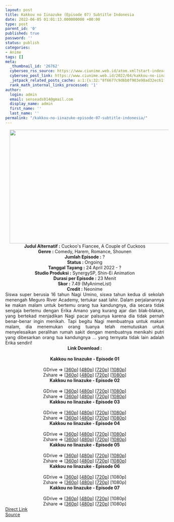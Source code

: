 ```yaml
---
layout: post
title: Kakkou no Iinazuke (Episode 07) Subtitle Indonesia
date: 2022-06-05 01:01:13.000000000 +00:00
type: post
parent_id: '0'
published: true
password: ''
status: publish
categories:
- Anime
tags: []
meta:
  _thumbnail_id: '26762'
  cyberseo_rss_source: https://www.ciunime.web.id/atom.xml?start-index=1
  cyberseo_post_link: https://www.ciunime.web.id/2022/04/kakkou-no-iinazuke-subtitle-indonesia.html
  _jetpack_related_posts_cache: a:1:{s:32:"8f6677c9d6b0f903e98ad32ec61f8deb";a:2:{s:7:"expires";i:1655393956;s:7:"payload";a:3:{i:0;a:1:{s:2:"id";i:26867;}i:1;a:1:{s:2:"id";i:25887;}i:2;a:1:{s:2:"id";i:26687;}}}}
  rank_math_internal_links_processed: '1'
author:
  login: admin
  email: senseads014@gmail.com
  display_name: admin
  first_name: ''
  last_name: ''
permalink: "/kakkou-no-iinazuke-episode-07-subtitle-indonesia/"
---
```

<div class="separator" style="clear: both; text-align: center;"><a href="https://blogger.googleusercontent.com/img/b/R29vZ2xl/AVvXsEgoSahSScPcsweUyPzSQM96ybZgeZLey1gn5H4HOvNPZ0WyZCkjKAJCaSyh3vp5uHLwCuGYw0i0baie4usILOGjD5R_wXKL-z9mrKg4qOU9hGn24q5cvhiSKcIYShbBH9PMoin-FTbzO3PEp2YlSzoGBBTfi1Zac7Q7_xVbHAHA4mxH3ur6k_Bnbs1G/s1280/Kakkou%20no%20Iinazuke.jpg" style="margin-left: 1em; margin-right: 1em;"><img border="0" data-original-height="720" data-original-width="1280" height="360" src="{{ site.baseurl }}/assets/2022/06/Kakkou%20no%20Iinazuke.jpg" width="640" /></a></div>
<div class="separator" style="clear: both; text-align: center;"></div>
<div style="text-align: center;"><b>Judul</b><b><b> Alternatif</b> :</b> Cuckoo's Fiancee,&nbsp;A Couple of Cuckoos</div>
<div style="text-align: center;"><b><b>Genre :</b></b> Comedy, Harem, Romance, Shounen</div>
<div style="text-align: center;"><b>Jumlah Episode :</b> ?<br /><b>Status :&nbsp;</b>Ongoing<br /><b>Tanggal Tayang :</b> 24 April&nbsp;2022 - ?<br /><b>Studio Produksi :</b>&nbsp;SynergySP, Shin-Ei Animation<br /><b>Durasi per Episode :</b> 23 Menit</div>
<div style="text-align: center;"><b>Skor :</b> 7.49 (MyAnimeList)</div>
<div style="text-align: center;"><b>Credit :</b>&nbsp;Neonime</div>
<div style="text-align: center;"></div>
<div style="text-align: justify;">Siswa super berusia 16 tahun Nagi Umino, siswa tahun kedua di sekolah menengah Meguro River Academy, tertukar saat lahir. Dalam perjalanannya ke makan malam untuk bertemu orang tua kandungnya, dia secara tidak sengaja bertemu dengan Erika Amano yang kurang ajar dan blak-blakan, yang bertekad menjadikan Nagi pacar palsunya karena dia tidak pernah benar-benar ingin menikah. Tapi begitu Nagi membuatnya untuk makan malam, dia menemukan orang tuanya telah memutuskan untuk menyelesaikan peralihan rumah sakit dengan membuatnya menikahi putri yang dibesarkan orang tua kandungnya ... yang ternyata tidak lain adalah Erika sendiri!</div>
<div style="text-align: justify;"></div>
<div style="text-align: justify;"></div>
<div style="text-align: center;">
<div style="text-align: center;">
<div style="text-align: left;">
<div style="text-align: center;"><b>Link Download :</b></div>
<div style="text-align: center;"><b><br /></b></div>
<div style="text-align: center;"><span style="text-align: left;"><b>Kakkou no Iinazuke&nbsp;</b></span><b>- Episode 01</b></div>
<div style="text-align: center;"><b><br /></b></div>
<div style="text-align: center;">GDrive =&gt; [<a href="http://www.solidfiles.com/v/GWMnm3j5vN2xP" target="_blank" rel="noopener">360p</a>] [<a href="https://acefile.co/f/73863825/neonime_kakkou-01-480p-zip" target="_blank" rel="noopener">480p</a>] [<a href="https://acefile.co/f/73863993/neonime_kakkou-01-720p-zip" target="_blank" rel="noopener">720p</a>] [<a href="https://acefile.co/f/73864265/neonime_kakkou-01-1080p-zip" target="_blank" rel="noopener">1080p</a>]</div>
<div style="text-align: center;">Zshare =&gt; [<a href="https://www96.zippyshare.com/v/PWbYnhH1/file.html" target="_blank" rel="noopener">360p</a>] [<a href="https://www103.zippyshare.com/v/M1P9Z4C9/file.html" target="_blank" rel="noopener">480p</a>] [<a href="https://www2.zippyshare.com/v/XIRXhmVs/file.html" target="_blank" rel="noopener">720p</a>] [<a href="https://www97.zippyshare.com/v/hnNUwpRY/file.html" target="_blank" rel="noopener">1080p</a>]</div>
<div style="text-align: center;"></div>
<div style="text-align: center;">
<div><span style="text-align: left;"><b>Kakkou no Iinazuke&nbsp;</b></span><b>- Episode 02</b></div>
<div><b><br /></b></div>
<div>GDrive =&gt; [<a href="http://www.solidfiles.com/v/8ZjMkyNXL2jG4" target="_blank" rel="noopener">360p</a>] [<a href="https://acefile.co/f/73864618/neonime_kakkou-02-480p-zip" target="_blank" rel="noopener">480p</a>] [<a href="https://acefile.co/f/73864765/neonime_kakkou-02-720p-zip" target="_blank" rel="noopener">720p</a>] [<a href="https://acefile.co/f/73865047/neonime_kakkou-02-1080p-zip" target="_blank" rel="noopener">1080p</a>]</div>
<div>Zshare =&gt; [<a href="https://www20.zippyshare.com/v/pKYo2mZk/file.html" target="_blank" rel="noopener">360p</a>] [<a href="https://www113.zippyshare.com/v/MFopLyTQ/file.html" target="_blank" rel="noopener">480p</a>] [<a href="https://www66.zippyshare.com/v/Cz3r46VR/file.html" target="_blank" rel="noopener">720p</a>] [<a href="https://www98.zippyshare.com/v/vTkHqJfv/file.html" target="_blank" rel="noopener">1080p</a>]</div>
<div></div>
<div>
<div><span style="text-align: left;"><b>Kakkou no Iinazuke&nbsp;</b></span><b>- Episode 03</b></div>
<div><b><br /></b></div>
<div>GDrive =&gt; [<a href="http://www.solidfiles.com/v/W8PnBnL2QgGjP" target="_blank" rel="noopener">360p</a>] [<a href="https://acefile.co/f/74310832/neonime_kakkou-03-480p-zip" target="_blank" rel="noopener">480p</a>] [<a href="https://acefile.co/f/74310966/neonime_kakkou-03-720p-zip" target="_blank" rel="noopener">720p</a>] [<a href="https://acefile.co/f/74311322/neonime_kakkou-03-1080p-zip" target="_blank" rel="noopener">1080p</a>]</div>
<div>Zshare =&gt; [<a href="https://www98.zippyshare.com/v/l4QjVYDg/file.html" target="_blank" rel="noopener">360p</a>] [<a href="https://www80.zippyshare.com/v/dagUpwMJ/file.html" target="_blank" rel="noopener">480p</a>] [<a href="https://www19.zippyshare.com/v/r6vTS8C7/file.html" target="_blank" rel="noopener">720p</a>] [<a href="https://www15.zippyshare.com/v/Jdc0RR00/file.html" target="_blank" rel="noopener">1080p</a>]</div>
</div>
<div></div>
<div>
<div><span style="text-align: left;"><b>Kakkou no Iinazuke&nbsp;</b></span><b>- Episode 04</b></div>
<div><b><br /></b></div>
<div>GDrive =&gt; [<a href="https://www.mp4upload.com/d372kgl50z74" target="_blank" rel="noopener">360p</a>] [<a href="https://acefile.co/f/74814352/neonime_perjodohan_gaje_-_04-480p-zip" target="_blank" rel="noopener">480p</a>] [<a href="https://acefile.co/f/74814515/neonime_perjodohan_gaje_-_04-720p-zip" target="_blank" rel="noopener">720p</a>] [<a href="https://acefile.co/f/74814739/neonime_perjodohan_gaje_-_04-1080p-zip" target="_blank" rel="noopener">1080p</a>]</div>
<div>Zshare =&gt; [<a href="https://www116.zippyshare.com/v/Yc0TVcbs/file.html" target="_blank" rel="noopener">360p</a>] [<a href="https://www119.zippyshare.com/v/Y6oh56oe/file.html" target="_blank" rel="noopener">480p</a>] [<a href="https://www86.zippyshare.com/v/ecUvVJAQ/file.html" target="_blank" rel="noopener">720p</a>] [<a href="https://www4.zippyshare.com/v/V83xvxoF/file.html" target="_blank" rel="noopener">1080p</a>]</div>
</div>
<div></div>
<div>
<div><span style="text-align: left;"><b>Kakkou no Iinazuke&nbsp;</b></span><b>- Episode 05</b></div>
<div><b><br /></b></div>
<div>GDrive =&gt; [<a href="https://www.mp4upload.com/cgi5q706mfnh" target="_blank" rel="noopener">360p</a>] [<a href="https://acefile.co/f/75292880/neonime_perjodohan_gaje_-_05-480p-zip" target="_blank" rel="noopener">480p</a>] [<a href="https://acefile.co/f/75293021/neonime_perjodohan_gaje_-_05-720p-zip" target="_blank" rel="noopener">720p</a>] [<a href="https://acefile.co/f/75293228/neonime_perjodohan_gaje_-_05-1080p-zip" target="_blank" rel="noopener">1080p</a>]</div>
<div>Zshare =&gt; [<a href="https://www14.zippyshare.com/v/YGb1z82u/file.html" target="_blank" rel="noopener">360p</a>] [<a href="https://www37.zippyshare.com/v/qsaEDBNy/file.html" target="_blank" rel="noopener">480p</a>] [<a href="https://www119.zippyshare.com/v/MX4YUs5D/file.html" target="_blank" rel="noopener">720p</a>] [<a href="https://www25.zippyshare.com/v/HOqf2QSP/file.html" target="_blank" rel="noopener">1080p</a>]</div>
</div>
<div></div>
<div>
<div><span style="text-align: left;"><b>Kakkou no Iinazuke&nbsp;</b></span><b>- Episode 06</b></div>
<div><b><br /></b></div>
<div>GDrive =&gt; [<a href="http://www.solidfiles.com/v/RPBdpaRG623pK" target="_blank" rel="noopener">360p</a>] [<a href="http://www.solidfiles.com/v/GnBNPZnPQ6x6x" target="_blank" rel="noopener">480p</a>] [<a href="http://www.solidfiles.com/v/jY5daMvVmmrdZ" target="_blank" rel="noopener">720p</a>] [1080p]</div>
<div>Zshare =&gt; [<a href="https://www49.zippyshare.com/v/7JFjE911/file.html" target="_blank" rel="noopener">360p</a>] [<a href="https://www49.zippyshare.com/v/lmDGH8Fx/file.html" target="_blank" rel="noopener">480p</a>] [<a href="https://www49.zippyshare.com/v/Prv302Nl/file.html" target="_blank" rel="noopener">720p</a>] [1080p]</div>
</div>
<div></div>
<div>
<div><span style="text-align: left;"><b>Kakkou no Iinazuke&nbsp;</b></span><b>- Episode 07</b></div>
<div><b><br /></b></div>
<div>GDrive =&gt; [<a href="http://www.solidfiles.com/v/RPByeAgkzj43e" target="_blank" rel="noopener">360p</a>] [<a href="http://www.solidfiles.com/v/ZxAe4YLekgBLg" target="_blank" rel="noopener">480p</a>] [<a href="http://www.solidfiles.com/v/8yaj4p7MXmAwx" target="_blank" rel="noopener">720p</a>] [1080p]</div>
<div>Zshare =&gt; [<a href="https://www93.zippyshare.com/v/u2n3y174/file.html" target="_blank" rel="noopener">360p</a>] [<a href="https://www93.zippyshare.com/v/B97ui63D/file.html" target="_blank" rel="noopener">480p</a>] [<a href="https://www93.zippyshare.com/v/tDuZHxzr/file.html" target="_blank" rel="noopener">720p</a>] [1080p]</div>
</div>
</div>
</div>
</div>
</div>
<link rel="stylesheet" href="https://cdnjs.cloudflare.com/ajax/libs/font-awesome/4.7.0/css/font-awesome.min.css" />
<div class="divbtn"> <a href="https://handymansurrender.com/fihup8buzv?key=94550f7ce39444073321dde3b8782f97" class="btn"><i class="fa fa-download"></i> Direct Link</a> <br /><a href="https://www.ciunime.web.id/2022/04/kakkou-no-iinazuke-subtitle-indonesia.html">Source</a> </div>
